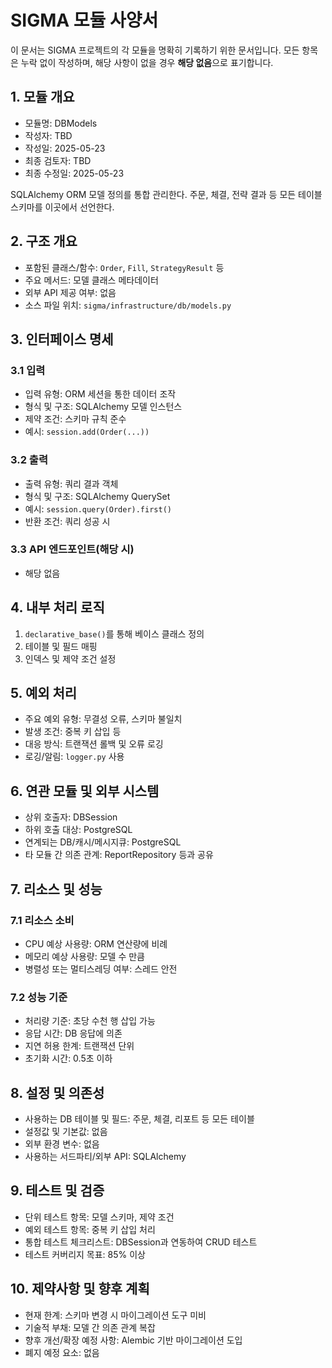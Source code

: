 # SIGMA 모듈 사양서

이 문서는 SIGMA 프로젝트의 각 모듈을 명확히 기록하기 위한 문서입니다. 모든 항목은 누락 없이 작성하며, 해당 사항이 없을 경우 **해당 없음**으로 표기합니다.

## 1. 모듈 개요
* 모듈명: DBModels
* 작성자: TBD
* 작성일: 2025-05-23
* 최종 검토자: TBD
* 최종 수정일: 2025-05-23

SQLAlchemy ORM 모델 정의를 통합 관리한다. 주문, 체결, 전략 결과 등 모든 테이블 스키마를 이곳에서 선언한다.

## 2. 구조 개요
* 포함된 클래스/함수: `Order`, `Fill`, `StrategyResult` 등
* 주요 메서드: 모델 클래스 메타데이터
* 외부 API 제공 여부: 없음
* 소스 파일 위치: `sigma/infrastructure/db/models.py`

## 3. 인터페이스 명세
### 3.1 입력
* 입력 유형: ORM 세션을 통한 데이터 조작
* 형식 및 구조: SQLAlchemy 모델 인스턴스
* 제약 조건: 스키마 규칙 준수
* 예시: `session.add(Order(...))`

### 3.2 출력
* 출력 유형: 쿼리 결과 객체
* 형식 및 구조: SQLAlchemy QuerySet
* 예시: `session.query(Order).first()`
* 반환 조건: 쿼리 성공 시

### 3.3 API 엔드포인트(해당 시)
* 해당 없음

## 4. 내부 처리 로직
1. `declarative_base()`를 통해 베이스 클래스 정의
2. 테이블 및 필드 매핑
3. 인덱스 및 제약 조건 설정

## 5. 예외 처리
* 주요 예외 유형: 무결성 오류, 스키마 불일치
* 발생 조건: 중복 키 삽입 등
* 대응 방식: 트랜잭션 롤백 및 오류 로깅
* 로깅/알림: `logger.py` 사용

## 6. 연관 모듈 및 외부 시스템
* 상위 호출자: DBSession
* 하위 호출 대상: PostgreSQL
* 연계되는 DB/캐시/메시지큐: PostgreSQL
* 타 모듈 간 의존 관계: ReportRepository 등과 공유

## 7. 리소스 및 성능
### 7.1 리소스 소비
* CPU 예상 사용량: ORM 연산량에 비례
* 메모리 예상 사용량: 모델 수 만큼
* 병렬성 또는 멀티스레딩 여부: 스레드 안전

### 7.2 성능 기준
* 처리량 기준: 초당 수천 행 삽입 가능
* 응답 시간: DB 응답에 의존
* 지연 허용 한계: 트랜잭션 단위
* 초기화 시간: 0.5초 이하

## 8. 설정 및 의존성
* 사용하는 DB 테이블 및 필드: 주문, 체결, 리포트 등 모든 테이블
* 설정값 및 기본값: 없음
* 외부 환경 변수: 없음
* 사용하는 서드파티/외부 API: SQLAlchemy

## 9. 테스트 및 검증
* 단위 테스트 항목: 모델 스키마, 제약 조건
* 예외 테스트 항목: 중복 키 삽입 처리
* 통합 테스트 체크리스트: DBSession과 연동하여 CRUD 테스트
* 테스트 커버리지 목표: 85% 이상

## 10. 제약사항 및 향후 계획
* 현재 한계: 스키마 변경 시 마이그레이션 도구 미비
* 기술적 부채: 모델 간 의존 관계 복잡
* 향후 개선/확장 예정 사항: Alembic 기반 마이그레이션 도입
* 폐지 예정 요소: 없음

